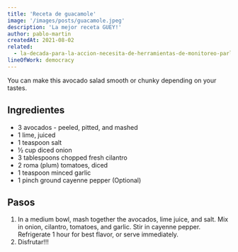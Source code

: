 ```yaml
---
title: 'Receta de guacamole'
image: '/images/posts/guacamole.jpeg'
description: 'La mejor receta GUEY!'
author: pablo-martin
createdAt: 2021-08-02
related:
  - la-decada-para-la-accion-necesita-de-herramientas-de-monitoreo-parlamentario-novedades-en-parlamento-2030
lineOfWork: democracy
---
```


You can make this avocado salad smooth or chunky depending on your tastes.

## Ingredientes

- 3 avocados - peeled, pitted, and mashed
- 1 lime, juiced
- 1 teaspoon salt
- ½ cup diced onion
- 3 tablespoons chopped fresh cilantro
- 2 roma (plum) tomatoes, diced
- 1 teaspoon minced garlic
- 1 pinch ground cayenne pepper (Optional)

## Pasos

1. In a medium bowl, mash together the avocados, lime juice, and salt. Mix in onion, cilantro, tomatoes, and garlic. Stir in cayenne pepper. Refrigerate 1 hour for best flavor, or serve immediately.
2. Disfrutar!!!
